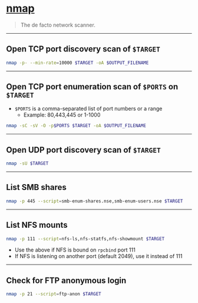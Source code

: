 # [nmap](https://nmap.org/)

> The de facto network scanner.

---

## Open TCP port discovery scan of `$TARGET`

```bash
nmap -p- --min-rate=10000 $TARGET -oA $OUTPUT_FILENAME
```

---

## Open TCP port enumeration scan of `$PORTS` on `$TARGET`

- `$PORTS` is a comma-separated list of port numbers or a range
  - Example: 80,443,445 or 1-1000

```bash
nmap -sC -sV -O -p$PORTS $TARGET -oA $OUTPUT_FILENAME
```

---

## Open UDP port discovery scan of `$TARGET`

```bash
nmap -sU $TARGET
```

---

## List SMB shares

```bash
nmap -p 445 --script=smb-enum-shares.nse,smb-enum-users.nse $TARGET
```

---

## List NFS mounts

```bash
nmap -p 111 --script=nfs-ls,nfs-statfs,nfs-showmount $TARGET
```

- Use the above if NFS is bound on `rpcbind` port 111
- If NFS is listening on another port (default 2049), use it instead of 111

---

## Check for FTP anonymous login

```bash
nmap -p 21 --script=ftp-anon $TARGET
```

